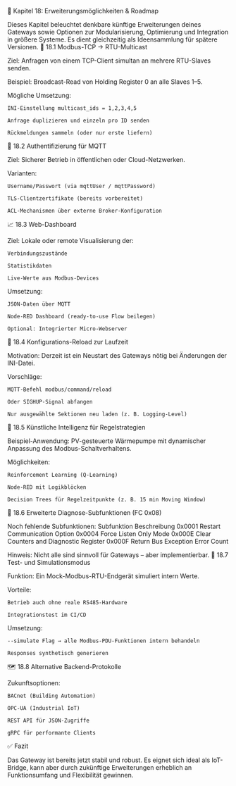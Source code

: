 🚀 Kapitel 18: Erweiterungsmöglichkeiten & Roadmap

Dieses Kapitel beleuchtet denkbare künftige Erweiterungen deines Gateways sowie Optionen zur Modularisierung, Optimierung und Integration in größere Systeme. Es dient gleichzeitig als Ideensammlung für spätere Versionen.
🔄 18.1 Modbus-TCP → RTU-Multicast

Ziel:
Anfragen von einem TCP-Client simultan an mehrere RTU-Slaves senden.

Beispiel:
Broadcast-Read von Holding Register 0 an alle Slaves 1–5.

Mögliche Umsetzung:

    INI-Einstellung multicast_ids = 1,2,3,4,5

    Anfrage duplizieren und einzeln pro ID senden

    Rückmeldungen sammeln (oder nur erste liefern)

🔐 18.2 Authentifizierung für MQTT

Ziel:
Sicherer Betrieb in öffentlichen oder Cloud-Netzwerken.

Varianten:

    Username/Passwort (via mqttUser / mqttPassword)

    TLS-Clientzertifikate (bereits vorbereitet)

    ACL-Mechanismen über externe Broker-Konfiguration

📈 18.3 Web-Dashboard

Ziel:
Lokale oder remote Visualisierung der:

    Verbindungszustände

    Statistikdaten

    Live-Werte aus Modbus-Devices

Umsetzung:

    JSON-Daten über MQTT

    Node-RED Dashboard (ready-to-use Flow beilegen)

    Optional: Integrierter Micro-Webserver

🔌 18.4 Konfigurations-Reload zur Laufzeit

Motivation:
Derzeit ist ein Neustart des Gateways nötig bei Änderungen der INI-Datei.

Vorschläge:

    MQTT-Befehl modbus/command/reload

    Oder SIGHUP-Signal abfangen

    Nur ausgewählte Sektionen neu laden (z. B. Logging-Level)

🧠 18.5 Künstliche Intelligenz für Regelstrategien

Beispiel-Anwendung:
PV-gesteuerte Wärmepumpe mit dynamischer Anpassung des Modbus-Schaltverhaltens.

Möglichkeiten:

    Reinforcement Learning (Q-Learning)

    Node-RED mit Logikblöcken

    Decision Trees für Regelzeitpunkte (z. B. 15 min Moving Window)

📜 18.6 Erweiterte Diagnose-Subfunktionen (FC 0x08)

Noch fehlende Subfunktionen:
Subfunktion	Beschreibung
0x0001	Restart Communication Option
0x0004	Force Listen Only Mode
0x000E	Clear Counters and Diagnostic Register
0x000F	Return Bus Exception Error Count

Hinweis:
Nicht alle sind sinnvoll für Gateways – aber implementierbar.
🧪 18.7 Test- und Simulationsmodus

Funktion:
Ein Mock-Modbus-RTU-Endgerät simuliert intern Werte.

Vorteile:

    Betrieb auch ohne reale RS485-Hardware

    Integrationstest im CI/CD

Umsetzung:

    --simulate Flag → alle Modbus-PDU-Funktionen intern behandeln

    Responses synthetisch generieren

🗺 18.8 Alternative Backend-Protokolle

Zukunftsoptionen:

    BACnet (Building Automation)

    OPC-UA (Industrial IoT)

    REST API für JSON-Zugriffe

    gRPC für performante Clients

✅ Fazit

Das Gateway ist bereits jetzt stabil und robust. Es eignet sich ideal als IoT-Bridge, kann aber durch zukünftige Erweiterungen erheblich an Funktionsumfang und Flexibilität gewinnen.


